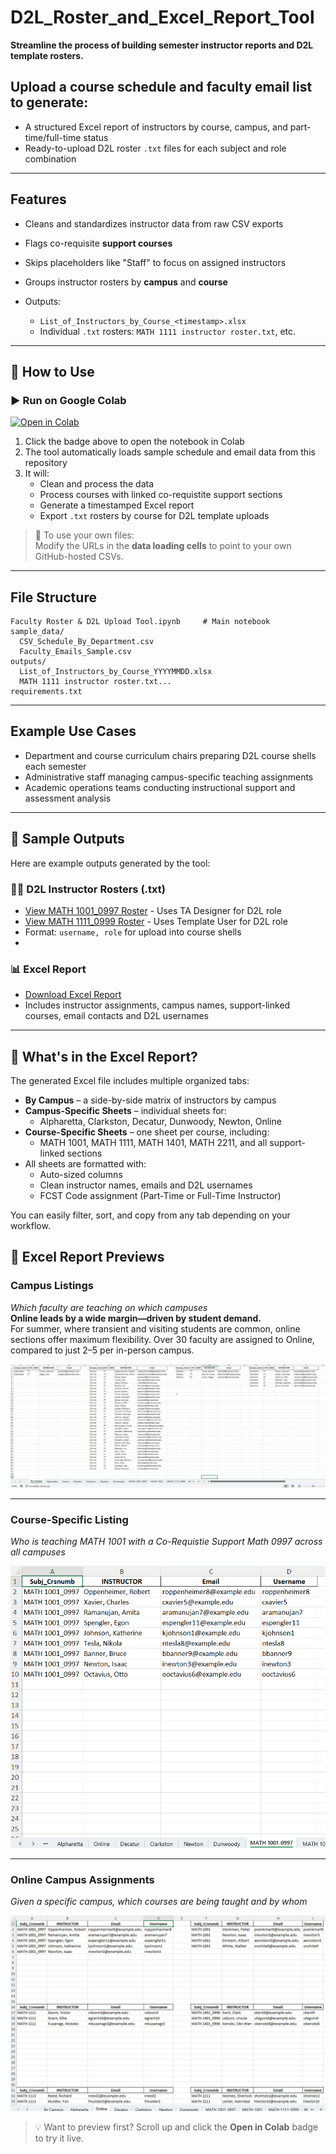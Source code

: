 # D2L_Roster_and_Excel_Report_Tool

**Streamline the process of building semester instructor reports and D2L template rosters.**

## Upload a course schedule and faculty email list to generate:

* A structured Excel report of instructors by course, campus, and part-time/full-time status
* Ready-to-upload D2L roster `.txt` files for each subject and role combination

---

## Features

* Cleans and standardizes instructor data from raw CSV exports
* Flags co-requisite **support courses** 
* Skips placeholders like "Staff" to focus on assigned instructors
* Groups instructor rosters by **campus** and **course**
* Outputs:

  * `List_of_Instructors_by_Course_<timestamp>.xlsx`
  * Individual `.txt` rosters: `MATH 1111 instructor roster.txt`, etc.

---

## 📁 How to Use

### ▶️ Run on Google Colab
[![Open in Colab](https://colab.research.google.com/assets/colab-badge.svg)](https://colab.research.google.com/github/brownt47/faculty_lists/blob/main/D2L_Roster_and_Excel_Report_Tool.ipynb)

1. Click the badge above to open the notebook in Colab  
2. The tool automatically loads sample schedule and email data from this repository  
3. It will:
   - Clean and process the data
   - Process courses with linked co-requistite support sections
   - Generate a timestamped Excel report
   - Export `.txt` rosters by course for D2L template uploads

> 🔧 To use your own files:  
> Modify the URLs in the **data loading cells** to point to your own GitHub-hosted CSVs.
---

## File Structure

```text
Faculty Roster & D2L Upload Tool.ipynb     # Main notebook
sample_data/
  CSV_Schedule_By_Department.csv
  Faculty_Emails_Sample.csv
outputs/
  List_of_Instructors_by_Course_YYYYMMDD.xlsx
  MATH 1111 instructor roster.txt...
requirements.txt
```

---

## Example Use Cases

* Department and course curriculum chairs preparing D2L course shells each semester  
* Administrative staff managing campus-specific teaching assignments  
* Academic operations teams conducting instructional support and assessment analysis

---

## 📌 Sample Outputs

Here are example outputs generated by the tool:
### 🧑‍🏫 D2L Instructor Rosters (.txt)
- [View MATH 1001_0997 Roster](sample_outputs/MATH%201001_0997%20D2L%20instructor%20roster.txt)  - Uses TA Designer for D2L role
- [View MATH 1111_0999 Roster](sample_outputs/MATH%201111_0999%20D2L%20instructor%20roster.txt)  - Uses Template User for D2L role
- Format: `username, role` for upload into course shells
- 
### 📊 Excel Report
- [Download Excel Report](https://github.com/brownt47/faculty_lists/blob/main/sample_outputs/List_of_Instructors_by_Course_Example.xlsx)
- Includes instructor assignments, campus names, support-linked courses, email contacts and D2L usernames

---

## 📑 What's in the Excel Report?

The generated Excel file includes multiple organized tabs:

- **By Campus** – a side-by-side matrix of instructors by campus
- **Campus-Specific Sheets** – individual sheets for:
  - Alpharetta, Clarkston, Decatur, Dunwoody, Newton, Online
- **Course-Specific Sheets** – one sheet per course, including:
  - MATH 1001, MATH 1111, MATH 1401, MATH 2211, and all support-linked sections
- All sheets are formatted with:
  - Auto-sized columns
  - Clean instructor names, emails and D2L usernames
  - FCST Code assignment (Part-Time or Full-Time Instructor)

You can easily filter, sort, and copy from any tab depending on your workflow.


## 📸 Excel Report Previews

### Campus Listings  
*Which faculty are teaching on which campuses*  
**Online leads by a wide margin—driven by student demand.**  
For summer, where transient and visiting students are common, online sections offer maximum flexibility. Over 30 faculty are assigned to Online, compared to just 2–5 per in-person campus.

![Campus Listings](assets/Campus_Listings.png)

---

### Course-Specific Listing  
*Who is teaching MATH 1001 with a Co-Requistie Support Math 0997 across all campuses*

![Course Specific](assets/Course_Specific_listing.png)

---

### Online Campus Assignments  
*Given a specific campus, which courses are being taught and by whom*

![Online Campus](assets/Online_Campus_Assignments.png)




> 💡 Want to preview first? Scroll up and click the **Open in Colab** badge to try it live.

